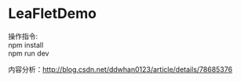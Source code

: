 # LeaFletDemo
操作指令:<br>
npm install<br>
npm run dev<br>

内容分析：http://blog.csdn.net/ddwhan0123/article/details/78685376